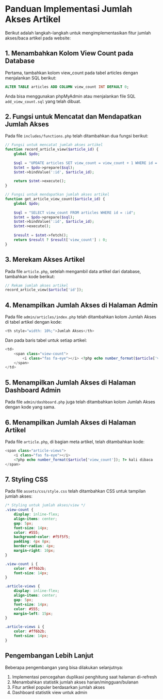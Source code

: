 # Panduan Implementasi Jumlah Akses Artikel

Berikut adalah langkah-langkah untuk mengimplementasikan fitur jumlah akses/baca artikel pada website:

## 1. Menambahkan Kolom View Count pada Database

Pertama, tambahkan kolom view_count pada tabel articles dengan menjalankan SQL berikut:

```sql
ALTER TABLE articles ADD COLUMN view_count INT DEFAULT 0;
```

Anda bisa menggunakan phpMyAdmin atau menjalankan file SQL `add_view_count.sql` yang telah dibuat.

## 2. Fungsi untuk Mencatat dan Mendapatkan Jumlah Akses

Pada file `includes/functions.php` telah ditambahkan dua fungsi berikut:

```php
// Fungsi untuk mencatat jumlah akses artikel
function record_article_view($article_id) {
    global $pdo;
    
    $sql = "UPDATE articles SET view_count = view_count + 1 WHERE id = :id";
    $stmt = $pdo->prepare($sql);
    $stmt->bindValue(':id', $article_id);
    
    return $stmt->execute();
}

// Fungsi untuk mendapatkan jumlah akses artikel
function get_article_view_count($article_id) {
    global $pdo;
    
    $sql = "SELECT view_count FROM articles WHERE id = :id";
    $stmt = $pdo->prepare($sql);
    $stmt->bindValue(':id', $article_id);
    $stmt->execute();
    
    $result = $stmt->fetch();
    return $result ? $result['view_count'] : 0;
}
```

## 3. Merekam Akses Artikel

Pada file `article.php`, setelah mengambil data artikel dari database, tambahkan kode berikut:

```php
// Rekam jumlah akses artikel
record_article_view($article['id']);
```

## 4. Menampilkan Jumlah Akses di Halaman Admin

Pada file `admin/articles/index.php` telah ditambahkan kolom Jumlah Akses di tabel artikel dengan kode:

```php
<th style="width: 10%;">Jumlah Akses</th>
```

Dan pada baris tabel untuk setiap artikel:

```php
<td>
    <span class="view-count">
        <i class="fas fa-eye"></i> <?php echo number_format($article['view_count']); ?>
    </span>
</td>
```

## 5. Menampilkan Jumlah Akses di Halaman Dashboard Admin

Pada file `admin/dashboard.php` juga telah ditambahkan kolom Jumlah Akses dengan kode yang sama.

## 6. Menampilkan Jumlah Akses di Halaman Artikel

Pada file `article.php`, di bagian meta artikel, telah ditambahkan kode:

```php
<span class="article-views">
    <i class="fas fa-eye"></i>
    <?php echo number_format($article['view_count']); ?> kali dibaca
</span>
```

## 7. Styling CSS

Pada file `assets/css/style.css` telah ditambahkan CSS untuk tampilan jumlah akses:

```css
/* Styling untuk jumlah akses/view */
.view-count {
    display: inline-flex;
    align-items: center;
    gap: 5px;
    font-size: 14px;
    color: #555;
    background-color: #f5f5f5;
    padding: 4px 8px;
    border-radius: 4px;
    margin-right: 10px;
}

.view-count i {
    color: #ff6b2b;
    font-size: 14px;
}

.article-views {
    display: inline-flex;
    align-items: center;
    gap: 5px;
    font-size: 14px;
    color: #555;
    margin-left: 15px;
}

.article-views i {
    color: #ff6b2b;
    font-size: 14px;
}
```

## Pengembangan Lebih Lanjut

Beberapa pengembangan yang bisa dilakukan selanjutnya:
1. Implementasi pencegahan duplikasi penghitung saat halaman di-refresh
2. Menambahkan statistik jumlah akses harian/mingguan/bulanan
3. Fitur artikel populer berdasarkan jumlah akses
4. Dashboard statistik view untuk admin 